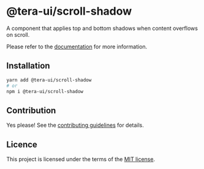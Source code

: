 # @tera-ui/scroll-shadow

A component that applies top and bottom shadows when content overflows on scroll.

Please refer to the [documentation](https://nextui.org/docs/components/listbox) for more information.

## Installation

```sh
yarn add @tera-ui/scroll-shadow
# or
npm i @tera-ui/scroll-shadow
```

## Contribution

Yes please! See the
[contributing guidelines](https://github.com/nextui-org/nextui/blob/master/CONTRIBUTING.md)
for details.

## Licence

This project is licensed under the terms of the
[MIT license](https://github.com/nextui-org/nextui/blob/master/LICENSE).

